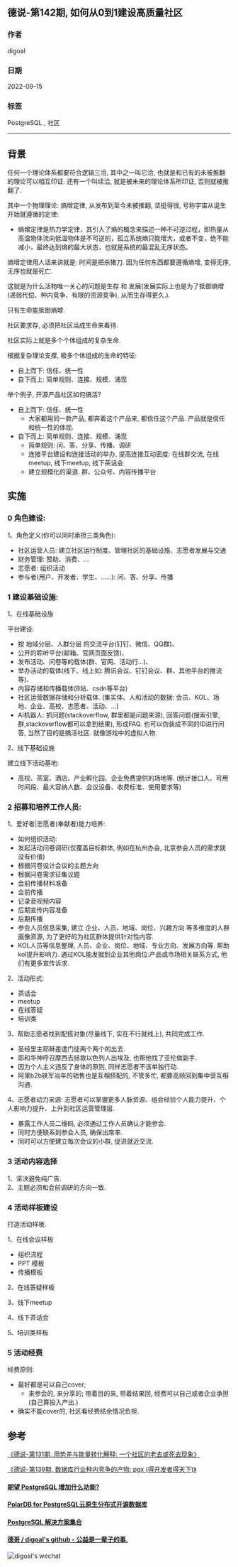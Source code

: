 ## 德说-第142期, 如何从0到1建设高质量社区  
                                              
### 作者                                              
digoal                                 
                                              
### 日期                                              
2022-09-15                                              
                                              
### 标签                                              
PostgreSQL , 社区         
                                  
----                                              
                                              
## 背景     
任何一个理论体系都要符合逻辑三洽, 其中之一叫它洽, 也就是和已有的未被推翻的理论可以相互印证. 还有一个叫续洽, 就是被未来的理论体系所印证, 否则就被推翻了.    
  
其中一个物理理论: 熵增定律, 从发布到至今未被推翻, 坚挺得很, 号称宇宙从诞生开始就遵循的定律:   
- 熵增定律是热力学定律，其引入了熵的概念来描述一种不可逆过程，即热量从高温物体流向低温物体是不可逆的，孤立系统熵只能增大，或者不变，绝不能减小，最终达到熵的最大状态，也就是系统的最混乱无序状态。  
    
熵增定律用人话来讲就是: 时间是把杀猪刀.  因为任何东西都要遵循熵增, 变得无序, 无序也就是死亡.    
     
这就是为什么活物唯一关心的问题是生存 和 发展(发展实际上也是为了抵御熵增(递弱代偿、种内竞争、有限的资源竞争), 从而生存得更久.).     
     
只有生命能抵御熵增.    
  
社区要求存, 必须把社区当成生命来看待.    
    
社区实际上就是多个个体组成的复杂生命.  
   
根据复杂理论支撑, 极多个体组成的生命的特征:     
- 自上而下: 信任、统一性     
- 自下而上: 简单规则、连接、规模、涌现     
  
举个例子, 开源产品社区如何搞活?  
- 自上而下: 信任、统一性   
    - 大家都用同一款产品, 都奔着这个产品来, 都信任这个产品. 产品就是信任和统一性的体现.       
- 自下而上: 简单规则、连接、规模、涌现      
    - 简单规则: 问、答、分享、传播、调研   
    - 连接平台建设和连接活动的举办, 提高连接互动密度: 在线群交流, 在线meetup, 线下meetup, 线下茶话会  
    - 建立规模化的渠道. 群、公众号、内容传播平台  
  
## 实施  
### 0 角色建设:
  
1、角色定义(你可以同时承担三类角色):
- 社区运营人员: 建立社区运行制度、管理社区的基础设施、志愿者发展与交通
- 财务管理: 赞助、消费、... 
- 志愿者: 组织活动
- 参与者(用户、开发者、学生、......): 问、答、分享、传播
  
### 1 建设基础设施:   
  
1、在线基础设施  
  
平台建设:   
- 按 地域分层、人群分层 的交流平台(钉钉、微信、QQ群)、  
- 公开的聆听平台(邮箱、官网页面反馈)、  
- 发布活动、问卷等的载体(群、官网、活动行...)、  
- 举办活动的载体(线下、线上如: 腾讯会议、钉钉会议、群、其他平台的推流等)、  
- 内容存储和传播载体(B站、csdn等平台)   
- 社区运营数据存储和分析载体. (集实体、人和活动的数据: 会员、KOL、场地、企业、高校、志愿者、活动、...)
- AI机器人: 抓问题(stackoverflow, 群里都是问题来源), 回答问题(搜索引擎,群,stackoverflow都可以拿到结果), 形成FAQ. 也可以伪装成不同的ID进行问答, 当然了目的是搞活社区. 就像游戏中的虚拟人物.     
  
2、线下基础设施  
  
建立线下活动基地:  
- 高校、茶室、酒店、产业孵化园、企业免费提供的场地等.  (统计接口人、可用时间段、最大容纳人数、会议设备、收费标准、使用要求等)     
  
  
### 2 招募和培养工作人员:   
  
1、爱好者|志愿者(奉献者)能力培养:   
- 如何组织活动:   
- 发起活动问卷调研(仅覆盖目标群体, 例如在杭州办会, 北京参会人员的需求就没有价值)    
- 根据问卷设计会议的主题方向  
- 根据问卷需求征集议题  
- 会前传播材料准备  
- 会前传播  
- 记录音视频内容  
- 后期宣传内容准备  
- 后期传播  
- 参会人员信息采集, 建立 企业、人员、地域、岗位、兴趣方向 等多维度的人群画像资源, 为了更好的为社区群体提供针对性内容.     
- KOL人员等信息整理, 人员、企业、岗位、地域、专业方向、发展方向等.    帮助kol提升影响力.   通过KOL能发掘到企业其他岗位:产品或市场相关联系方式, 他们有更多宣传诉求.    
  
2、活动形式:   
- 茶话会   
- meetup   
- 在线答疑  
- 培训类  
  
3、帮助志愿者找到配搭对象(尽量线下, 实在不行就线上), 共同完成工作.   
- 圣经里主耶稣差遣门徒两个两个的出去.
- 耶和华神呼召摩西去拯救以色列人出埃及, 也帮他找了亚伦做副手. 
- 因为个人主义违反了身体的原则, 同样志愿者不该单独行动.    
- 阿里b2b铁军当年的销售也是互相搭配的, 不管多忙, 都要高频回到集中营互相沟通.  
  
4、志愿者动力来源:   志愿者可以掌握更多人脉资源、组会经验个人能力提升、个人影响力提升、上升到社区运营管理层.    
- 暴露工作人员二维码, 必须通过工作人员确认才能参会.   
- 同时方便联系到参会人员, 确保出席率.    
- 同时可以方便建立每次会议的小群, 促进就近交流.    
  
### 3 活动内容选择  
  
1、坚决避免纯广告.   
2、主题必须和会前调研的方向一致.    
  
### 4 活动样板建设  
打造活动样板.  
  
1、在线会议样板  
- 组织流程  
- PPT 模板  
- 传播模板  
  
  
2、在线答疑样板  
  
3、线下meetup  
  
4、线下茶话会  
  
5、培训类样板  
  
  
### 5 活动经费  
经费原则:  
- 最好都是可以自己cover;  
    - 来参会的, 来分享的; 带着目的来, 带着结果回, 经费可以自己或者企业承担(自己算投入产出.)  
- 确实不能cover的, 社区看经费结余情况负担.    
  
## 参考
[《德说-第131期, 用势差与能量转化解释: 一个社区的老去或死去现象》](../202209/20220903_01.md)    
  
[《德说-第139期, 数据库行业种内竞争的产物: pgx (得开发者得天下)》](../202209/20220913_01.md)    
  
  
  
#### [期望 PostgreSQL 增加什么功能?](https://github.com/digoal/blog/issues/76 "269ac3d1c492e938c0191101c7238216")
  
  
#### [PolarDB for PostgreSQL云原生分布式开源数据库](https://github.com/ApsaraDB/PolarDB-for-PostgreSQL "57258f76c37864c6e6d23383d05714ea")
  
  
#### [PostgreSQL 解决方案集合](https://yq.aliyun.com/topic/118 "40cff096e9ed7122c512b35d8561d9c8")
  
  
#### [德哥 / digoal's github - 公益是一辈子的事.](https://github.com/digoal/blog/blob/master/README.md "22709685feb7cab07d30f30387f0a9ae")
  
  
![digoal's wechat](../pic/digoal_weixin.jpg "f7ad92eeba24523fd47a6e1a0e691b59")
  
